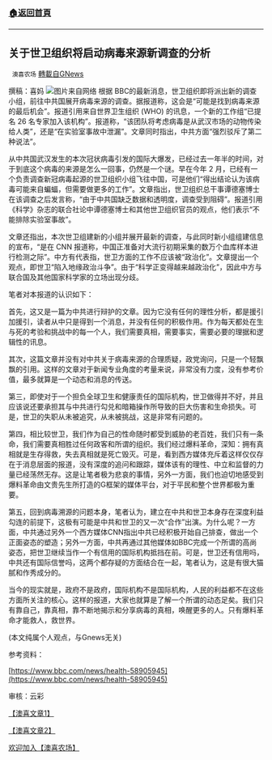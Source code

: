 ###  [:house:返回首頁](https://github.com/ourhimalayas/txt)
---


## 关于世卫组织将启动病毒来源新调查的分析
` 澳喜农场` [轉載自GNews](https://gnews.org/zh-hans/1595637/)

撰稿：喜妈
![](https://assets.gnews.org/wp-content/uploads/2021/10/图片PPT变PNG-3.jpg)图片来自网络
根据 BBC的最新消息，世卫组织即将派出新的调查小组，前往中共国展开病毒来源的调查。据报道称，这会是“可能是找到病毒来源的最后机会”。报道引用来自世界卫生组织 (WHO) 的讯息，一个新的工作组“已提名 26 名专家加入该机构”。报道称，“该团队将考虑病毒是从武汉市场的动物传染给人类”，还是“在实验室事故中泄漏”。文章同时指出，中共方面“强烈驳斥了第二种说法”。

从中共国武汉发生的本次冠状病毒引发的国际大爆发，已经过去一年半的时间，对于到底这个病毒的来源是怎么一回事，仍然是一个谜。早在今年 2 月，已经有一个负责调查新冠病毒起源的世卫组织小组飞往中国，可是他们“得出结论认为该病毒可能来自蝙蝠，但需要做更多的工作”。文章指出，世卫组织总干事谭德塞博士在该调查之后发言称，“由于中共国缺乏数据和透明度，调查受到阻碍”。报道引用《科学》杂志的联合社论中谭德塞博士和其他世卫组织官员的观点，他们表示“不能排除实验室事故”。

文章还指出，本次世卫组建新的小组并展开最新的调查，与此同时新小组组建信息的宣布，“是在 CNN 报道称，中国正准备对大流行初期采集的数万个血库样本进行检测之际”。中方有代表指，世卫方面的工作不应该被“政治化”。文章提出一个观点，即世卫“陷入地缘政治斗争”。由于“科学正变得越来越政治化”，因此中方与联合国及其他国家科学家的立场出现分歧。

笔者对本报道的认识如下：

首先，这又是一篇为中共进行辩护的文章。因为它没有任何的理性分析，都是援引加援引，读者从中只是得到一个消息，并没有任何的积极作用。作为每天都处在生与死的考验和挑战中的每一个人，我们需要真相，需要事实，需要必要的理据和逻辑性的讯息。

其次，这篇文章并没有对中共关于病毒来源的合理质疑，政党询问，只是一个轻飘飘的引用。这样的文章对于新闻专业角度的考量来说，非常没有力度，没有参考价值，最多就算是一个动态和消息的传送。

第三，即使对于一个担负全球卫生和健康责任的国际机构，世卫做得并不好，并且应该说还要承担其与中共进行勾兑和暗箱操作所导致的巨大伤害和生命损失。可是，世卫的失职从未被追究，从未被挑战，这是非常有问题的。

第四，相比较世卫，我们作为自己的性命随时都受到威胁的老百姓，我们只有一条命，我们需要真相胜过任何政客和所谓的组织。我们经过爆料革命，深知：拥有真相就是生存得救，失去真相就是死亡毁灭。可是，看到西方媒体充斥着这样仅仅存在于消息层面的报道，没有深度的追问和跟踪，媒体该有的理性、中立和监督的力量已经荡然无存。这是让笔者极为悲哀的事情，另外一方面，我们也迫切地感受到爆料革命由文贵先生所打造的G框架的媒体平台，对于平民和整个世界都极为重要。

第五，回到病毒溯源的问题本身，笔者认为，建立在中共和世卫本身存在深度利益勾连的前提下，这极有可能是中共和世卫的又一次“合作”出演。为什么呢？一方面，中共通过另外一个西方媒体CNN指出中共已经积极开始自己排查，做出一个正面姿态的塑造；另外一方面，中共再通过其他媒体如BBC完成一个所谓的高尚姿态，把世卫继续当作一个有信用的国际机构抵挡在前。可是，世卫还有信用吗，中共还有国际信誉吗，这两个都存疑的方面结合在一起，笔者认为，这是有很大猫腻和作秀成分的。

当今的现实就是，政府不是政府，国际机构不是国际机构，人民的利益都不在这些方面所关注的核心。这样的报道，大家也就算是了解一个所谓的动态足矣。我们只有靠自己，靠真相，靠不断地揭示和分享病毒的真相，唤醒更多的人。只有爆料革命才能救人，救世界。

(本文纯属个人观点，与Gnews无关)

参考资料：

[https://www.bbc.com/news/health-58905945](https://www.bbc.com/news/health-58905945)

审核：云彩

[【澳喜文章1】](https://gnews.org/zh-hans/author/aujenny/)

[【澳喜文章2】](https://gnews.org/zh-hans/author/himalaya-australia/)

[欢迎加入【澳喜农场】](https://discord.com/channels/712986898376949760/713012519274283078/776438234401996840)
